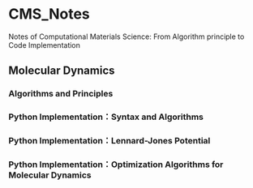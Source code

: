 # CMS_Notes
Notes of Computational Materials Science: From Algorithm principle to Code Implementation

## Molecular Dynamics

### Algorithms and Principles

### Python Implementation：Syntax and Algorithms

### Python Implementation：Lennard-Jones Potential

### Python Implementation：Optimization Algorithms for Molecular Dynamics
